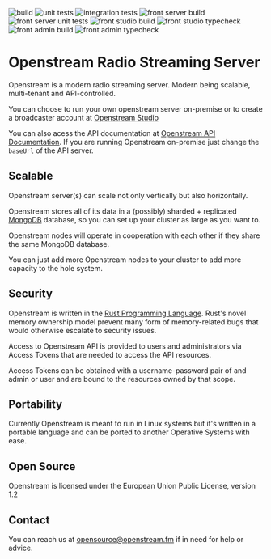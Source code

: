 
![build](https://github.com/ramiroaisen/openstream-rs/actions/workflows/cargo-build.yml/badge.svg)
![unit tests](https://github.com/ramiroaisen/openstream-rs/actions/workflows/cargo-unit-tests.yml/badge.svg)
![integration tests](https://github.com/ramiroaisen/openstream-rs/actions/workflows/cargo-integration-tests.yml/badge.svg)
![front server build](https://github.com/ramiroaisen/openstream-rs/actions/workflows/front-server-build.yml/badge.svg)
![front server unit tests](https://github.com/ramiroaisen/openstream-rs/actions/workflows/front-server-unit-tests.yml/badge.svg)
![front studio build](https://github.com/ramiroaisen/openstream-rs/actions/workflows/front-studio-build.yml/badge.svg)
![front studio typecheck](https://github.com/ramiroaisen/openstream-rs/actions/workflows/front-studio-typecheck.yml/badge.svg)
![front admin build](https://github.com/ramiroaisen/openstream-rs/actions/workflows/front-admin-build.yml/badge.svg)
![front admin typecheck](https://github.com/ramiroaisen/openstream-rs/actions/workflows/front-admin-typecheck.yml/badge.svg)



# Openstream Radio Streaming Server

Openstream is a modern radio streaming server.
Modern being scalable, multi-tenant and API-controlled.

You can choose to run your own openstream server on-premise or to create a broadcaster account at [Openstream Studio](https://studio.openstream.fm)

You can also acess the API documentation at [Openstream API Documentation](https://api.openstream.fm/docs). If you are running Openstream on-premise just change the `baseUrl` of the API server.


## Scalable
Openstream server(s) can scale not only vertically but also horizontally.

Openstream stores all of its data in a (possibly) sharded + replicated [MongoDB](https://www.mongodb.com) database, so you can set up your cluster as large as you want to.

Openstream nodes will operate in cooperation with each other if they share the same MongoDB database.

You can just add more Openstream nodes to your cluster to add more capacity to the hole system.


## Security

Openstream is written in the [Rust Programming Language](https://www.rust-lang.org). Rust's novel memory ownership model prevent many form of memory-related bugs that would otherwise escalate to security issues.

Access to Openstream API is provided to users and administrators via Access Tokens that are needed to access the API resources.

Access Tokens can be obtained with a username-password pair of and admin or user and are bound to the resources owned by that scope.


## Portability

Currently Openstream is meant to run in Linux systems but it's written in a portable language and can be ported to another Operative Systems with ease. 

## Open Source
Openstream is licensed under the European Union Public License, version 1.2

## Contact
You can reach us at opensource@openstream.fm if in need for help or advice.
